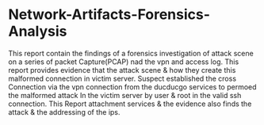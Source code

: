 # Network-Artifacts-Forensics-Analysis

This report contain the findings of a forensics investigation of attack scene on a series of packet
Capture(PCAP) nad the vpn and access log. This report provides evidence that the attack scene
& how they create this malformed connection in victim server. Suspect established the cross
Connection via the vpn connection from the ducducgo services to permoed the malformed attack
In the victim server by user & root in the valid ssh connection.
This Report attachment services & the evidence also finds the attack & the addressing of the ips.
